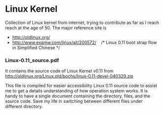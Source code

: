 # Linux Kernel
Collection of Linux kernel from internet, trying to contribute as far as I reach reach at the age of 50. The major reference site is

* http://oldlinux.org/
* http://www.examw.com/linux/all/200572/    /* Linux 0.11 boot strap flow in Simplified Chinese */


### Linux-0.11_source.pdf 
It contains the source code of Linux Kernel v0.11 from http://oldlinux.org/Linux.old/bochs/linux-0.11-devel-040329.zip

This file is compiled for easier accessibility Linux 0.11 source code to assist me to get a details understanding of how operation system works. It is handy to have a single document containing the directory, files, and the source code. Save my life in switching between different files under different directory.

#
